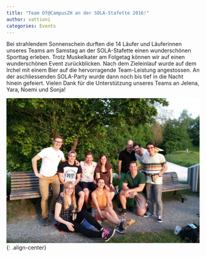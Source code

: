 ```yaml
---
title: "Team Of@CampusZH an der SOLA-Stafette 2016!"
author: vattioni
categories: Events
---
```


Bei strahlendem Sonnenschein durften die 14 Läufer und Läuferinnen unseres Teams am Samstag an der
SOLA-Stafette einen wunderschönen Sporttag erleben. Trotz Muskelkater am Folgetag können wir auf
einen wunderschönen Event zurückblicken. Nach dem Zieleinlauf wurde auf dem Irchel mit einem Bier
auf die hervorragende Team-Leistung angestossen. An der aschliessenden SOLA-Party wurde dann noch
bis tief in die Nacht hinein gefeiert. Vielen Dank für die Unterstützung unseres Teams an Jelena,
Yara, Noemi und Sonja!

![image-center](/images/2016-05-22-sola-stafette-2016/main.jpg){: .align-center}
